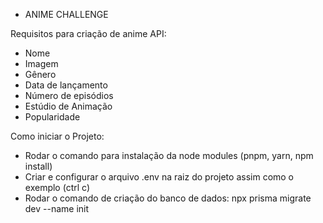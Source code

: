  - ANIME CHALLENGE

 Requisitos para criação de anime API:

 - Nome
 - Imagem
 - Gênero
 - Data de lançamento
 - Número de episódios
 - Estúdio de Animação
 - Popularidade

 Como iniciar o Projeto: 

- Rodar o comando para instalação da node modules (pnpm, yarn, npm install)
- Criar e configurar o arquivo .env na raiz do projeto assim como o exemplo (ctrl c)
- Rodar o comando de criação do banco de dados: npx prisma migrate dev --name init